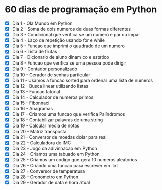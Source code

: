 # 60 dias de programação em Python

- [x] Dia 1 - Ola Mundo em Python
- [x] Dia 2 - Soma de dois numeros de duas formas diferentes
- [x] Dia 3 - Condicional que verifica se um numero e par ou impar
- [x] Dia 4 - Laço de repetição usando for e while
- [x] Dia 5 - Funcao que imprimi o quadrado de um numero
- [x] Dia 6 - Lista de frutas
- [x] Dia 7 - Dicionario de aluno dinamico e estatico
- [x] Dia 8 - Funcao que verifica se uma pessoa pode dirigir
- [x] Dia 9 - Contador personalizado
- [x] Dia 10 - Gerador de senhas particular
- [x] Dia 11 - Usamos a funcao sorted para ordenar uma lista de numeros
- [x] Dia 12 - Busca linear utilizando listas
- [x] Dia 13 - Funcao fatorial 
- [x] Dia 14 - Calculador de numeros primos
- [x] Dia 15 - Fibonnaci
- [x] Dia 16 - Anagramas
- [x] Dia 17 - Criamos uma funcao que verifica Palíndromos
- [x] Dia 18 - Contabilizar palavras de uma string
- [x] Dia 19 - Calcular media de notas
- [x] Dia 20 - Matriz transposta
- [x] Dia 21 - Conversor de moedas dolar para real
- [x] Dia 22 - Calculadora de IMC
- [x] Dia 23 - Jogo da adivinhacao em Python
- [x] Dia 24 - Criamos uma tabuado em Python
- [x] Dia 25 - Criamos um codigo que gera 10 numeros aleatorios
- [x] Dia 26 - Criando uma funcao para escrever em .txt
- [x] Dia 27 - Conversor de temperatura
- [x] Dia 28 - Cronometro em Python
- [x] Dia 29 - Gerador de data e hora atual
